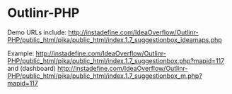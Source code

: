 Outlinr-PHP
===========

Demo URLs include:
http://instadefine.com/IdeaOverflow/Outlinr-PHP/public_html/pika/public_html/index.1.7_suggestionbox_ideamaps.php

Example:
http://instadefine.com/IdeaOverflow/Outlinr-PHP/public_html/pika/public_html/index.1.7_suggestionbox.php?mapid=117
and 
(dashboard) http://instadefine.com/IdeaOverflow/Outlinr-PHP/public_html/pika/public_html/index.1.7_suggestionbox_m.php?mapid=117
